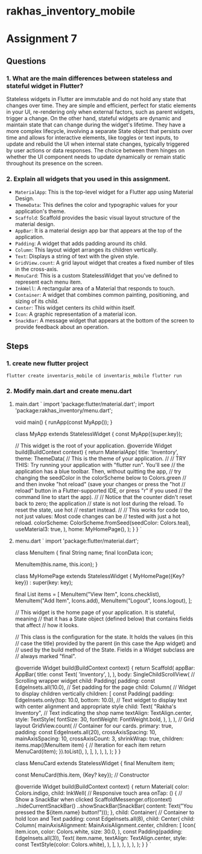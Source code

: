 # rakhas_inventory_mobile

# Assignment 7
## Questions
### 1. What are the main differences between stateless and stateful widget in Flutter?
Stateless widgets in Flutter are immutable and do not hold any state that changes over time. They are simple and efficient, perfect for static elements in your UI, re-rendering only when external factors, such as parent widgets, trigger a change. On the other hand, stateful widgets are dynamic and maintain state that can change during the widget's lifetime. They have a more complex lifecycle, involving a separate State object that persists over time and allows for interactive elements, like toggles or text inputs, to update and rebuild the UI when internal state changes, typically triggered by user actions or data responses. The choice between them hinges on whether the UI component needs to update dynamically or remain static throughout its presence on the screen.
### 2. Explain all widgets that you used in this assignment.
- `MaterialApp`: This is the top-level widget for a Flutter app using Material Design.
- `ThemeData`: This defines the color and typographic values for your application's theme.
- `Scaffold`: Scaffold provides the basic visual layout structure of the material design.
- `AppBar`: It is a material design app bar that appears at the top of the application.
- `Padding`: A widget that adds padding around its child.
- `Column`: This layout widget arranges its children vertically. 
- `Text`: Displays a string of text with the given style.
- `GridView.count`: A grid layout widget that creates a fixed number of tiles in the cross-axis.
- `MenuCard`: This is a custom StatelessWidget that you've defined to represent each menu item.
- `InkWell`: A rectangular area of a Material that responds to touch.
- `Container`: A widget that combines common painting, positioning, and sizing of its child.
- `Center`: This widget centers its child within itself.
- `Icon`: A graphic representation of a material icon.
- `SnackBar`: A message widget that appears at the bottom of the screen to provide feedback about an operation.
## Steps
### 1. create new flutter project
`
    flutter create inventaris_mobile
    cd inventaris_mobile
    flutter run
`
### 2. Modify main.dart and create menu.dart
1. main.dart
`
    import 'package:flutter/material.dart';
    import 'package:rakhas_inventory/menu.dart';

    void main() {
    runApp(const MyApp());
    }

    class MyApp extends StatelessWidget {
    const MyApp({super.key});

    // This widget is the root of your application.
    @override
    Widget build(BuildContext context) {
        return MaterialApp(
        title: 'Inventory',
        theme: ThemeData(
            // This is the theme of your application.
            //
            // TRY THIS: Try running your application with "flutter run". You'll see
            // the application has a blue toolbar. Then, without quitting the app,
            // try changing the seedColor in the colorScheme below to Colors.green
            // and then invoke "hot reload" (save your changes or press the "hot
            // reload" button in a Flutter-supported IDE, or press "r" if you used
            // the command line to start the app).
            //
            // Notice that the counter didn't reset back to zero; the application
            // state is not lost during the reload. To reset the state, use hot
            // restart instead.
            //
            // This works for code too, not just values: Most code changes can be
            // tested with just a hot reload.
            colorScheme: ColorScheme.fromSeed(seedColor: Colors.teal),
            useMaterial3: true,
        ),
        home: MyHomePage(),
        );
    }
    }
`
2. menu.dart
`
    import 'package:flutter/material.dart';

    class MenuItem {
    final String name;
    final IconData icon;

    MenuItem(this.name, this.icon);
    }

    class MyHomePage extends StatelessWidget {
    MyHomePage({Key? key}) : super(key: key);

    final List<MenuItem> items = [
        MenuItem("View Item", Icons.checklist),
        MenuItem("Add Item", Icons.add),
        MenuItem("Logout", Icons.logout),
    ];

    // This widget is the home page of your application. It is stateful, meaning
    // that it has a State object (defined below) that contains fields that affect
    // how it looks.

    // This class is the configuration for the state. It holds the values (in this
    // case the title) provided by the parent (in this case the App widget) and
    // used by the build method of the State. Fields in a Widget subclass are
    // always marked "final".

    @override
    Widget build(BuildContext context) {
        return Scaffold(
        appBar: AppBar(
            title: const Text(
            'Inventory',
            ),
        ),
        body: SingleChildScrollView(
            // Scrolling wrapper widget
            child: Padding(
            padding: const EdgeInsets.all(10.0), // Set padding for the page
            child: Column(
                // Widget to display children vertically
                children: <Widget>[
                const Padding(
                    padding: EdgeInsets.only(top: 10.0, bottom: 10.0),
                    // Text widget to display text with center alignment and appropriate style
                    child: Text(
                    "Rakha's Inventory", // Text indicating the shop name
                    textAlign: TextAlign.center,
                    style: TextStyle(
                        fontSize: 30,
                        fontWeight: FontWeight.bold,
                    ),
                    ),
                ),
                // Grid layout
                GridView.count(
                    // Container for our cards.
                    primary: true,
                    padding: const EdgeInsets.all(20),
                    crossAxisSpacing: 10,
                    mainAxisSpacing: 10,
                    crossAxisCount: 3,
                    shrinkWrap: true,
                    children: items.map((MenuItem item) {
                    // Iteration for each item
                    return MenuCard(item);
                    }).toList(),
                ),
                ],
            ),
            ),
        ),
        );
    }
    }

    class MenuCard extends StatelessWidget {
    final MenuItem item;

    const MenuCard(this.item, {Key? key}); // Constructor

    @override
    Widget build(BuildContext context) {
        return Material(
        color: Colors.indigo,
        child: InkWell(
            // Responsive touch area
            onTap: () {
            // Show a SnackBar when clicked
            ScaffoldMessenger.of(context)
                ..hideCurrentSnackBar()
                ..showSnackBar(SnackBar(
                    content: Text("You pressed the ${item.name} button!")));
            },
            child: Container(
            // Container to hold Icon and Text
            padding: const EdgeInsets.all(8),
            child: Center(
                child: Column(
                mainAxisAlignment: MainAxisAlignment.center,
                children: [
                    Icon(
                    item.icon,
                    color: Colors.white,
                    size: 30.0,
                    ),
                    const Padding(padding: EdgeInsets.all(3)),
                    Text(
                    item.name,
                    textAlign: TextAlign.center,
                    style: const TextStyle(color: Colors.white),
                    ),
                ],
                ),
            ),
            ),
        ),
        );
    }
    }
`

